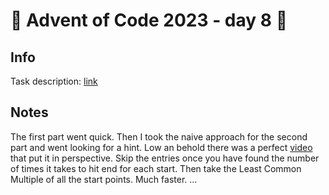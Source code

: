 # 🎄 Advent of Code 2023 - day 8 🎄

## Info

Task description: [link](https://adventofcode.com/2023/day/8)

## Notes

The first part went quick. Then I took the naive approach for the second part and went looking for a hint. Low an behold there was a perfect [video](https://www.youtube.com/watch?v=2EJhqjSxhps) that put it in perspective. Skip the entries once you have found the number of times it takes to hit end for each start. Then take the Least Common Multiple of all the start points. Much faster.
...
